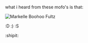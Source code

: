 what i heard from these mofo's is that:

![Markelle Boohoo Fultz](http://www.philly.com/resizer/pX0pw8OOtuwsiwTQ2-JEbnMAkEE=/1400x0/center/middle/arc-anglerfish-arc2-prod-pmn.s3.amazonaws.com/public/KI2TTQ5CK5HALK4VBVCFC4EHI4.jpg)

:D :) :S

:shipit: